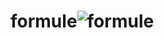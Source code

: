 # formule![formule](https://user-images.githubusercontent.com/116212206/203424228-8d7ff6a8-52c0-412b-a1a8-cb3c0d9728d4.PNG)

